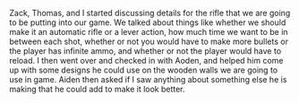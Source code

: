 Zack, Thomas, and I started discussing details for the rifle that we are going to be putting into our game. We talked about things like whether we should make it an automatic rifle or a lever action, how much time we want to be in between each shot, whether or not you would have to make more bullets or the player has infinite ammo, and whether or not the player would have to reload. I then went over and checked in with Aoden, and helped him come up with some designs he could use on the wooden walls we are going to use in game. Aiden then asked if I saw anything about something else he is making that he could add to make it look better. 
